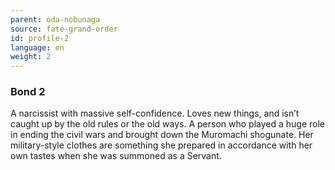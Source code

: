 ```yaml
---
parent: oda-nobunaga
source: fate-grand-order
id: profile-2
language: en
weight: 2
---
```


### Bond 2

A narcissist with massive self-confidence. Loves new things, and isn’t caught up by the old rules or the old ways. A person who played a huge role in ending the civil wars and brought down the Muromachi shogunate. Her military-style clothes are something she prepared in accordance with her own tastes when she was summoned as a Servant.
